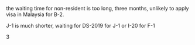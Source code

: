 the waiting time for non-resident is too long, three months, unlikely to apply visa in Malaysia for B-2.

J-1 is much shorter, waiting for DS-2019 for J-1 or I-20 for F-1

3
